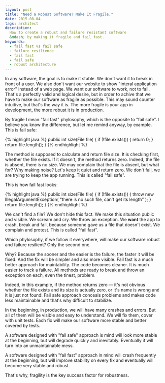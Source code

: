 ```yaml
---
layout: post
title: "Need a Robust Software? Make It Fragile."
date: 2015-08-04
tags: architect
description:
  How to create a robust and failure resistant software
  &mdash; by making it fragile and fail fast.
keywords:
  - fail fast vs fail safe
  - failure resilience
  - fail fast
  - fail safe
  - robust architecture
---
```


In any software, the goal is to make it stable. We don't want it
to break in front of a user. We also don't want our website to show
"interal application error" instead of a web page. We want our software
to work, not to fail. That's a perfectly valid and logical desire,
but in order to achive that we have to make our software as fragile
as possible. This may sound counter intuitive, but that's the way it is.
The more fragile is your app in development, the more robust it is
in production.

<!--more-->

By fragile I mean "fail fast" phylosophy, which is the opposite to
"fail safe". I believe you know the difference, but let me remind anyway,
by example. This is fail safe:

{% highlight java %}
public int size(File file) {
  if (!file.exists()) {
    return 0;
  }
  return file.length();
}
{% endhighlight %}

The method is supposed to calculate and return file size. It is checking
first, whether the file exists. If it doesn't, the method returns zero. Indeed,
the file is absent, there is no size. We may complain that the file is
absent, but what for? Why making noise? Let's keep it quiet and return zero.
We don't fail, we are trying to keep the app running. This is called "fail safe".

This is how fail fast looks:

{% highlight java %}
public int size(File file) {
  if (!file.exists()) {
    throw new IllegalArgumentException(
      "there is no such file, can't get its length"
    );
  }
  return file.length();
}
{% endhighlight %}

We can't find a file? We don't hide this fact. We make this situation
public and visible. We scream and cry. We throw an exception. We **want** the
app to crash, break and fail, because someone gave us a file that doesn't
exist. We complain and protest. This is called "fail fast".

Which phylosophy, if we follow it everywhere, will make our software
robust and failure resilient? Only the second one.

Why? Because the sooner and the easier is the failure, the faster it will
be fixed. And the fix will be simpler and also more visible. Fail fast
is a much better approach for maintability. The code becomes cleaner.
It is much easier to track a failure. All methods are ready to break and throw
an exception on each, even the tinest, problem.

Indeed, in this example, if the method returns zero &mdash; it's not obvious
whether the file exists and its size is actually zero, or it's name is wrong
and it is just not found. Fail safe approach conceals problems and makes
code less maintainable and that's why difficult to stabilize.

In the beginning, in production, we will have many crashes and errors. But
all of them will be visible and easy to understand. We will fix them,
cover with unit tests. Each fix will make our software more stable
and better covered by tests.

A software designed with "fail safe" approach is mind will look more stable
at the beginning, but will degrade quickly and inevitably. Eventually it will
turn into an unmaintainable mess.

A software designed with "fail fast" approach in mind will crash frequently
at the beginning, but will improve stability on every fix and eventually
will become very stable and robust.

That's why, fragility is the key success factor for robustness.
